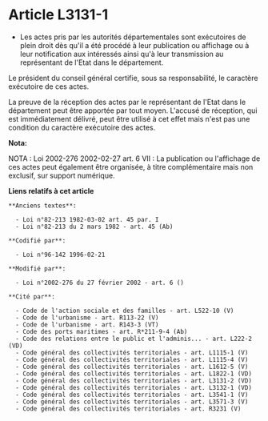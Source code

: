 # Article L3131-1

- Les actes pris par les autorités départementales sont exécutoires de plein droit dès qu'il a été procédé à leur publication
ou affichage ou à leur notification aux intéressés ainsi qu'à leur transmission au représentant de l'Etat dans le
département.

Le président du conseil général certifie, sous sa responsabilité, le caractère exécutoire de ces actes.

La preuve de la réception des actes par le représentant de l'Etat dans le département peut être apportée par tout moyen.
L'accusé de réception, qui est immédiatement délivré, peut être utilisé à cet effet mais n'est pas une condition du caractère
exécutoire des actes.

**Nota:**

NOTA : Loi 2002-276 2002-02-27 art. 6 VII : La publication ou l'affichage de ces actes peut également être organisée, à titre
complémentaire mais non exclusif, sur support numérique.

**Liens relatifs à cet article**

	**Anciens textes**:

	  - Loi n°82-213 1982-03-02 art. 45 par. I
	  - Loi n°82-213 du 2 mars 1982 - art. 45 (Ab)

	**Codifié par**:

	  - Loi n°96-142 1996-02-21

	**Modifié par**:

	  - Loi n°2002-276 du 27 février 2002 - art. 6 ()

	**Cité par**:

	  - Code de l'action sociale et des familles - art. L522-10 (V)
	  - Code de l'urbanisme - art. R113-22 (V)
	  - Code de l'urbanisme - art. R143-3 (VT)
	  - Code des ports maritimes - art. R*211-9-4 (Ab)
	  - Code des relations entre le public et l'adminis... - art. L222-2 (VD)
	  - Code général des collectivités territoriales - art. L1115-1 (V)
	  - Code général des collectivités territoriales - art. L1115-4 (V)
	  - Code général des collectivités territoriales - art. L1612-5 (V)
	  - Code général des collectivités territoriales - art. L1822-1 (VD)
	  - Code général des collectivités territoriales - art. L3131-2 (VD)
	  - Code général des collectivités territoriales - art. L3132-1 (VD)
	  - Code général des collectivités territoriales - art. L3541-1 (V)
	  - Code général des collectivités territoriales - art. L3571-3 (V)
	  - Code général des collectivités territoriales - art. R3231 (V)
